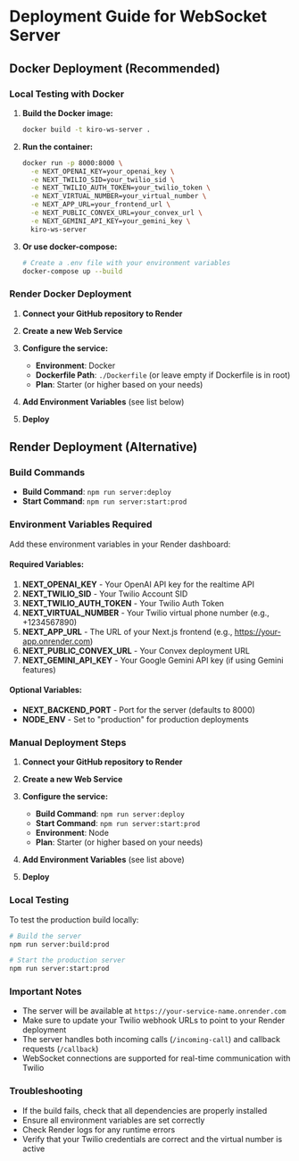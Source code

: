 # Deployment Guide for WebSocket Server

## Docker Deployment (Recommended)

### Local Testing with Docker

1. **Build the Docker image:**

   ```bash
   docker build -t kiro-ws-server .
   ```

2. **Run the container:**

   ```bash
   docker run -p 8000:8000 \
     -e NEXT_OPENAI_KEY=your_openai_key \
     -e NEXT_TWILIO_SID=your_twilio_sid \
     -e NEXT_TWILIO_AUTH_TOKEN=your_twilio_token \
     -e NEXT_VIRTUAL_NUMBER=your_virtual_number \
     -e NEXT_APP_URL=your_frontend_url \
     -e NEXT_PUBLIC_CONVEX_URL=your_convex_url \
     -e NEXT_GEMINI_API_KEY=your_gemini_key \
     kiro-ws-server
   ```

3. **Or use docker-compose:**
   ```bash
   # Create a .env file with your environment variables
   docker-compose up --build
   ```

### Render Docker Deployment

1. **Connect your GitHub repository to Render**
2. **Create a new Web Service**
3. **Configure the service:**

   - **Environment**: Docker
   - **Dockerfile Path**: `./Dockerfile` (or leave empty if Dockerfile is in root)
   - **Plan**: Starter (or higher based on your needs)

4. **Add Environment Variables** (see list below)
5. **Deploy**

## Render Deployment (Alternative)

### Build Commands

- **Build Command**: `npm run server:deploy`
- **Start Command**: `npm run server:start:prod`

### Environment Variables Required

Add these environment variables in your Render dashboard:

#### Required Variables:

1. **NEXT_OPENAI_KEY** - Your OpenAI API key for the realtime API
2. **NEXT_TWILIO_SID** - Your Twilio Account SID
3. **NEXT_TWILIO_AUTH_TOKEN** - Your Twilio Auth Token
4. **NEXT_VIRTUAL_NUMBER** - Your Twilio virtual phone number (e.g., +1234567890)
5. **NEXT_APP_URL** - The URL of your Next.js frontend (e.g., https://your-app.onrender.com)
6. **NEXT_PUBLIC_CONVEX_URL** - Your Convex deployment URL
7. **NEXT_GEMINI_API_KEY** - Your Google Gemini API key (if using Gemini features)

#### Optional Variables:

- **NEXT_BACKEND_PORT** - Port for the server (defaults to 8000)
- **NODE_ENV** - Set to "production" for production deployments

### Manual Deployment Steps

1. **Connect your GitHub repository to Render**
2. **Create a new Web Service**
3. **Configure the service:**

   - **Build Command**: `npm run server:deploy`
   - **Start Command**: `npm run server:start:prod`
   - **Environment**: Node
   - **Plan**: Starter (or higher based on your needs)

4. **Add Environment Variables** (see list above)
5. **Deploy**

### Local Testing

To test the production build locally:

```bash
# Build the server
npm run server:build:prod

# Start the production server
npm run server:start:prod
```

### Important Notes

- The server will be available at `https://your-service-name.onrender.com`
- Make sure to update your Twilio webhook URLs to point to your Render deployment
- The server handles both incoming calls (`/incoming-call`) and callback requests (`/callback`)
- WebSocket connections are supported for real-time communication with Twilio

### Troubleshooting

- If the build fails, check that all dependencies are properly installed
- Ensure all environment variables are set correctly
- Check Render logs for any runtime errors
- Verify that your Twilio credentials are correct and the virtual number is active
